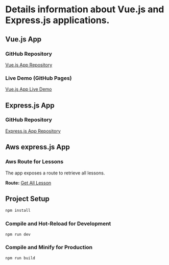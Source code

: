 # Details information about Vue.js and Express.js applications.

## Vue.js App

### GitHub Repository

[Vue.js App Repository](https://github.com/ar1622/vue.js-app)

### Live Demo (GitHub Pages)

[Vue.js App Live Demo](https://ar1622.github.io/vue.js-app/)

## Express.js App

### GitHub Repository

[Express.js App Repository](https://github.com/ar1622/express-server)

## Aws express.js App

### Aws Route for Lessons

The app exposes a route to retrieve all lessons.

**Route:**
[Get All Lesson](http://webserver-env.eba-jrmuymp5.eu-west-2.elasticbeanstalk.com/lesson)

## Project Setup

```sh
npm install
```

### Compile and Hot-Reload for Development

```sh
npm run dev
```

### Compile and Minify for Production

```sh
npm run build
```
